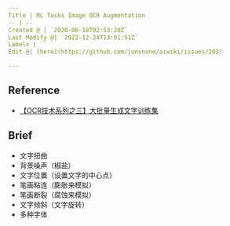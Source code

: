 ```yaml
---
Title | ML Tasks Image OCR Augmentation
-- | --
Created @ | `2020-06-18T02:53:20Z`
Last Modify @| `2022-12-24T13:01:51Z`
Labels | ``
Edit @| [here](https://github.com/junxnone/aiwiki/issues/203)

---
```

## Reference
- [【OCR技术系列之三】大批量生成文字训练集](https://www.cnblogs.com/skyfsm/p/8436820.html)

## Brief

- 文字扭曲
- 背景噪声（椒盐）
- 文字位置（设置文字的中心点）
- 笔画粘连（膨胀来模拟）
- 笔画断裂（腐蚀来模拟）
- 文字倾斜（文字旋转）
- 多种字体

